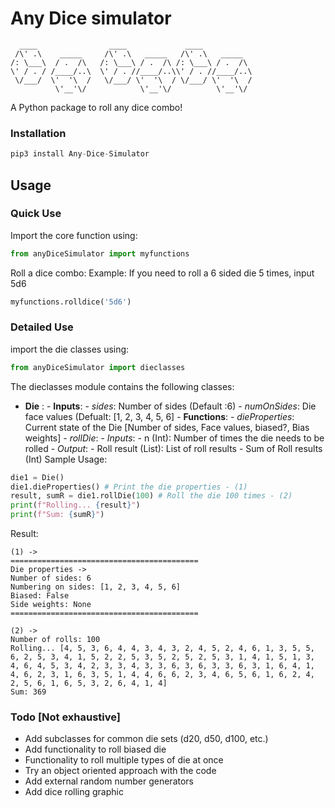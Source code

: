 # Any Dice simulator

      ____                ____             ____
     /\' .\    _____     /\' .\   _____   /\' .\   _____
    /: \___\  / .  /\   /: \___\ / .  /\ /: \___\ / .  /\
    \' / . / /____/..\  \' / . //____/..\\' / . //____/..\ 
     \/___/  \'  '\  /   \/___/ \'  '\  / \/___/ \'  '\  /
              \'__'\/            \'__'\/          \'__'\/

A Python package to roll any dice combo!

### Installation
```python
pip3 install Any-Dice-Simulator
```
## Usage
### Quick Use
Import the core function using:
```python
from anyDiceSimulator import myfunctions
```
Roll a dice combo:
Example: If you need to roll a 6 sided die 5 times, input 5d6
```python
myfunctions.rolldice('5d6')
```
### Detailed Use
import the die classes using:
```python
from anyDiceSimulator import dieclasses
```
The dieclasses module contains the following classes:
- **Die** :
      - **Inputs**:
            - *sides*: Number of sides (Default :6)
            - *numOnSides*: Die face values (Defualt: [1, 2, 3, 4, 5, 6]
      - **Functions**:
            - *dieProperties*: Current state of the Die [Number of sides, Face values, biased?, Bias weights]
            - *rollDie*:
                  - *Inputs*:
                        - n (Int): Number of times the die needs to be rolled
                  - *Output*:
                        - Roll result (List): List of roll results
                        - Sum of Roll results (Int)
Sample Usage:
```python
die1 = Die()
die1.dieProperties() # Print the die properties - (1)
result, sumR = die1.rollDie(100) # Roll the die 100 times - (2)
print(f"Rolling... {result}")
print(f"Sum: {sumR}")
```
Result:
```
(1) -> 
==========================================
Die properties ->
Number of sides: 6
Numbering on sides: [1, 2, 3, 4, 5, 6]
Biased: False
Side weights: None
==========================================

(2) ->
Number of rolls: 100
Rolling... [4, 5, 3, 6, 4, 4, 3, 4, 3, 2, 4, 5, 2, 4, 6, 1, 3, 5, 5, 6, 2, 5, 3, 4, 1, 5, 2, 2, 5, 3, 5, 2, 5, 2, 5, 3, 1, 4, 1, 5, 1, 3, 4, 6, 4, 5, 3, 4, 2, 3, 3, 4, 3, 3, 6, 3, 6, 3, 3, 6, 3, 1, 6, 4, 1, 4, 6, 2, 3, 1, 6, 3, 5, 1, 4, 4, 6, 6, 2, 3, 4, 6, 5, 6, 1, 6, 2, 4, 2, 5, 6, 1, 6, 5, 3, 2, 6, 4, 1, 4]
Sum: 369
```

### Todo [Not exhaustive]
- Add subclasses for common die sets (d20, d50, d100, etc.)
- Add functionality to roll biased die
- Functionality to roll multiple types of die at once
- Try an object oriented approach with the code
- Add external random number generators
- Add dice rolling graphic


